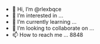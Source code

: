 - 👋 Hi, I’m @rlexbqce
- 👀 I’m interested in ...
- 🌱 I’m currently learning ...
- 💞️ I’m looking to collaborate on ...
- 📫 How to reach me ...
8848
<!---
rlexbqce/rlexbqce is a ✨ special ✨ repository because its `README.md` (this file) appears on your GitHub profile.
You can click the Preview link to take a look at your changes.
--->
